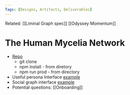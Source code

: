 ```yaml
---
Tags: [Designs, Artifacts, Deliverables]
---
```

Related: [[Liminal Graph spec]] [[Odyssey Momentum]] 

# The Human Mycelia Network

- [Repo](https://github.com/nphias/SocialGraph)
    - git clone
    - npm install - from diretory
    - npm run prod - from directory
- Useful persona Interface [example](https://github.com/BrightID/BrightID/wiki/BrightID---Full-Mobile-Spec)
- Social graph interface [example](https://graphcommons.com/graphs/6a993e34-d8b0-4425-83ce-67c3560429e7)
- Potential questions: [[Onboarding]]
